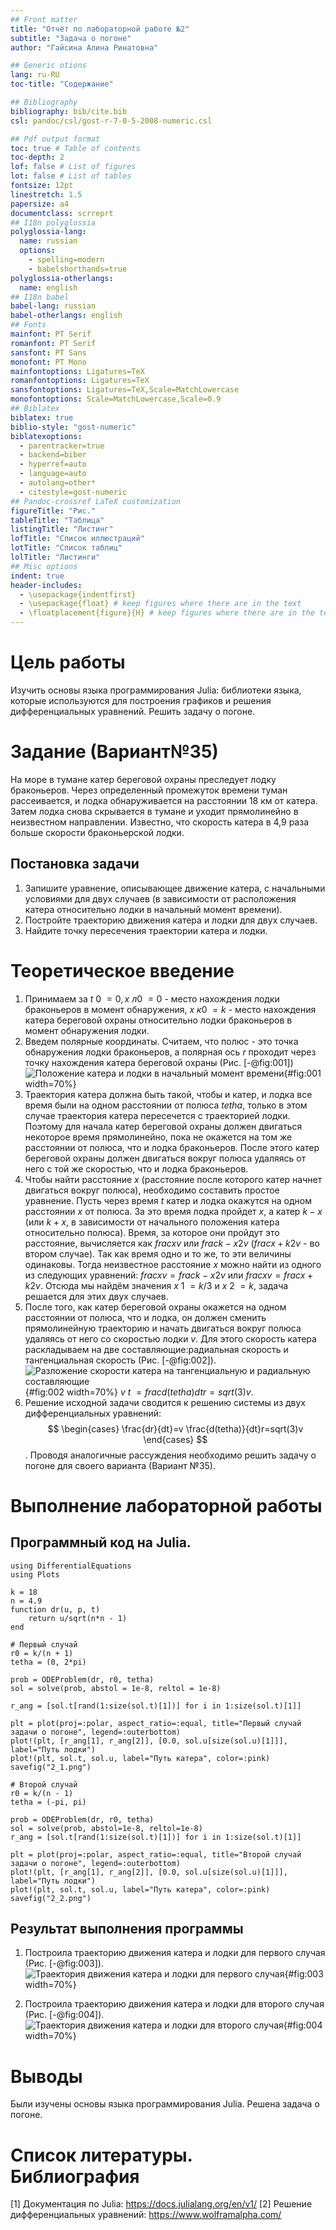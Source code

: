 ```yaml
---
## Front matter
title: "Отчёт по лабораторной работе №2"
subtitle: "Задача о погоне"
author: "Гайсина Алина Ринатовна"

## Generic otions
lang: ru-RU
toc-title: "Содержание"

## Bibliography
bibliography: bib/cite.bib
csl: pandoc/csl/gost-r-7-0-5-2008-numeric.csl

## Pdf output format
toc: true # Table of contents
toc-depth: 2
lof: false # List of figures
lot: false # List of tables
fontsize: 12pt
linestretch: 1.5
papersize: a4
documentclass: scrreprt
## I18n polyglossia
polyglossia-lang:
  name: russian
  options:
	- spelling=modern
	- babelshorthands=true
polyglossia-otherlangs:
  name: english
## I18n babel
babel-lang: russian
babel-otherlangs: english
## Fonts
mainfont: PT Serif
romanfont: PT Serif
sansfont: PT Sans
monofont: PT Mono
mainfontoptions: Ligatures=TeX
romanfontoptions: Ligatures=TeX
sansfontoptions: Ligatures=TeX,Scale=MatchLowercase
monofontoptions: Scale=MatchLowercase,Scale=0.9
## Biblatex
biblatex: true
biblio-style: "gost-numeric"
biblatexoptions:
  - parentracker=true
  - backend=biber
  - hyperref=auto
  - language=auto
  - autolang=other*
  - citestyle=gost-numeric
## Pandoc-crossref LaTeX customization
figureTitle: "Рис."
tableTitle: "Таблица"
listingTitle: "Листинг"
lofTitle: "Список иллюстраций"
lotTitle: "Список таблиц"
lolTitle: "Листинги"
## Misc options
indent: true
header-includes:
  - \usepackage{indentfirst}
  - \usepackage{float} # keep figures where there are in the text
  - \floatplacement{figure}{H} # keep figures where there are in the text
---
```


# Цель работы
Изучить основы языка программирования Julia: библиотеки языка, которые используются для построения графиков и решения дифференциальных уравнений. Решить задачу о погоне. 

# Задание (Вариант№35)
На море в тумане катер береговой охраны преследует лодку браконьеров. Через определенный промежуток времени туман рассеивается, и лодка обнаруживается на расстоянии 18 км от катера. Затем лодка снова скрывается в тумане и уходит прямолинейно в неизвестном направлении. Известно, что скорость катера в 4,9 раза больше скорости браконьерской лодки.
## Постановка задачи
1. Запишите уравнение, описывающее движение катера, с начальными условиями для двух случаев (в зависимости от расположения катера относительно лодки в начальный момент времени).
2. Постройте траекторию движения катера и лодки для двух случаев.
3. Найдите точку пересечения траектории катера и лодки.

# Теоретическое введение
1. Принимаем за $t~0~=0, x~л0~=0$ - место нахождения лодки браконьеров в момент обнаружения, $x~к0~=k$ - место нахождения катера береговой охраны относительно лодки браконьеров в момент обнаружения лодки.
2. Введем полярные координаты. Считаем, что полюс - это точка обнаружения лодки браконьеров, а полярная ось _r_ проходит через точку нахождения катера береговой охраны (Рис. [-@fig:001])
    ![Положение катера и лодки в начальный момент времени](image/1.png){#fig:001 width=70%}
3. Траектория катера должна быть такой, чтобы и катер, и лодка все время были на одном расстоянии от полюса _tetha_, только в этом случае траектория катера пересечется с траекторией лодки. Поэтому для начала катер береговой охраны должен двигаться некоторое время прямолинейно, пока не окажется на том же расстоянии от полюса, что и лодка браконьеров. После этого катер береговой охраны должен двигаться вокруг полюса удаляясь от него с той же скоростью, что и лодка браконьеров.
4. Чтобы найти расстояние _x_ (расстояние после которого катер начнет двигаться вокруг полюса), необходимо составить простое уравнение. Пусть через время _t_ катер и лодка окажутся на одном расстоянии _x_ от полюса. За это время лодка пройдет _x_, а катер $k-x$ (или $k+x$, в зависимости от начального положения катера относительно полюса). Время, за которое они пройдут это расстояние, вычисляется как $frac{x}{v}$ или $frac{k-x}{2v}$ ($frac{x+k}{2v}$ - во втором случае). Так как время одно и то же, то эти величины одинаковы. Тогда неизвестное расстояние _x_ можно найти из одного из следующих уравнений: $frac{x}{v}=frac{k-x}{2v}$ или $frac{x}{v}=frac{x+k}{2v}$. Отсюда мы найдём значения $x~1~=k/3$ и $x~2~=k$, задача решается для этих двух случаев.
5. После того, как катер береговой охраны окажется на одном расстоянии от полюса, что и лодка, он должен сменить прямолинейную траекторию и начать двигаться вокруг полюса удаляясь от него со скоростью лодки _v_. Для этого скорость катера раскладываем на две составляющие:радиальная скорость и тангенциальная скорость (Рис. [-@fig:002]).
    ![Разложение скорости катера на тангенциальную и радиальную составляющие](image/2.png){#fig:002 width=70%}
  $v~t~=frac{d(tetha)}{dt}r=sqrt(3)v$.
6. Решение исходной задачи сводится к решению системы из двух дифференциальных уравнений:
  $$
  \begin{cases}
	  \frac{dr}{dt}=v  
	  \frac{d(tetha)}{dt}r=sqrt(3)v
  \end{cases}
  $$.
Проводя аналогичные рассуждения необходимо решить задачу о погоне для своего варианта (Вариант №35).


# Выполнение лабораторной работы
## Программный код на Julia.
```
using DifferentialEquations
using Plots

k = 18
n = 4.9
function dr(u, p, t)
    return u/sqrt(n*n - 1)
end 

# Первый случай
r0 = k/(n + 1)
tetha = (0, 2*pi)

prob = ODEProblem(dr, r0, tetha)
sol = solve(prob, abstol = 1e-8, reltol = 1e-8)

r_ang = [sol.t[rand(1:size(sol.t)[1])] for i in 1:size(sol.t)[1]]

plt = plot(proj=:polar, aspect_ratio=:equal, title="Первый случай задачи о погоне", legend=:outerbottom)
plot!(plt, [r_ang[1], r_ang[2]], [0.0, sol.u[size(sol.u)[1]]], label="Путь лодки")
plot!(plt, sol.t, sol.u, label="Путь катера", color=:pink)
savefig("2_1.png")

# Второй случай
r0 = k/(n - 1)
tetha = (-pi, pi)

prob = ODEProblem(dr, r0, tetha)
sol = solve(prob, abstol=1e-8, reltol=1e-8)
r_ang = [sol.t[rand(1:size(sol.t)[1])] for i in 1:size(sol.t)[1]]

plt = plot(proj=:polar, aspect_ratio=:equal, title="Второй случай задачи о погоне", legend=:outerbottom)
plot!(plt, [r_ang[1], r_ang[2]], [0.0, sol.u[size(sol.u)[1]]], label="Путь лодки")
plot!(plt, sol.t, sol.u, label="Путь катера", color=:pink)
savefig("2_2.png")
```
## Результат выполнения программы
1.  Построила траекторию движения катера и лодки для первого случая (Рис. [-@fig:003]).
![Траектория движения катера и лодки для первого случая](image/2_1.png){#fig:003 width=70%}

2. Построила траекторию движения катера и лодки для второго случая (Рис. [-@fig:004]).
![Траектория движения катера и лодки для второго случая](image/2_2.png){#fig:004 width=70%}

# Выводы
Были изучены основы языка программирования Julia. Решена задача о погоне.

# Список литературы. Библиография
[1] Документация по Julia: https://docs.julialang.org/en/v1/
[2] Решение дифференциальных уравнений: https://www.wolframalpha.com/
